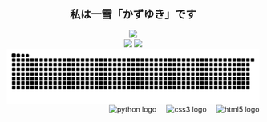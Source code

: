 <h2 align="center">私は一雪「かずゆき」です</h2>
<div align="center">
  <img src= "https://www.codewars.com/users/kazuyuki/badges/small">
</div>
  
<div align="center">
  <img src= "https://github-readme-stats.vercel.app/api/top-langs/?username=Benzin111" height="150"/>
  <img src= "https://github-readme-stats.vercel.app/api?username=Benzin111&show_icons=true&theme=merko" height="150"/>
</div>
<img src="github-user-contribution.svg"/>

<div align="right">
  <img src="https://img.shields.io/badge/Python-3776AB?logo=python&logoColor=white&style=for-the-badge" height="31" alt="python logo"  />
  <img width="12" />
  <img src="https://img.shields.io/badge/CSS3-1572B6?logo=css3&logoColor=white&style=for-the-badge" height="31" alt="css3 logo"  />
  <img width="12" />
  <img src="https://img.shields.io/badge/HTML5-E34F26?logo=html5&logoColor=white&style=for-the-badge" height="31" alt="html5 logo"  />
</div>
